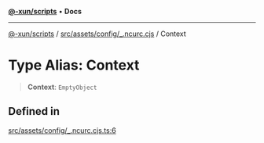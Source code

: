 [**@-xun/scripts**](../../../../../README.md) • **Docs**

***

[@-xun/scripts](../../../../../README.md) / [src/assets/config/\_.ncurc.cjs](../README.md) / Context

# Type Alias: Context

> **Context**: `EmptyObject`

## Defined in

[src/assets/config/\_.ncurc.cjs.ts:6](https://github.com/Xunnamius/xscripts/blob/5720c37375b8ffddbde03f8e53002853e0eeabbc/src/assets/config/_.ncurc.cjs.ts#L6)
